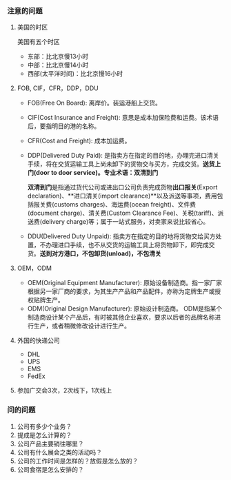 ### 注意的问题

1. 美国的时区

   美国有五个时区

   - 东部：比北京慢13小时
   - 中部：比北京慢14小时
   - 西部(太平洋时间)：比北京慢16小时

2. FOB, CIF，CFR，DDP，DDU

   - FOB(Free On Board): 离岸价。装运港船上交货。

   - CIF(Cost Insurance and Freight): 意思是成本加保险费和运费。该术语后，要指明目的港的名称。

   - CFR(Cost and Freight): 成本加运费。

   - DDP(Delivered Duty Paid): 是指卖方在指定的目的地，办理完进口清关手续，将在交货运输工具上尚未卸下的货物交与买方，完成交货。**送货上门(door to door service)。专业术语：双清到门**

     **双清到门**是指通过货代公司或进出口公司负责完成货物**出口报关**(Export declaration)、**进口清关(import clearance)**以及派送等事项，费用包括报关费(customs charges)、海运费(ocean freight)、文件费(document charge)、清关费(Custom Clearance Fee)、关税(tariff)、派送费(delivery charge)等；属于一站式服务，对卖家来说比较省心。

   - DDU(Delivered Duty Unpaid): 指卖方在指定的目的地将货物交给买方处置，不办理进口手续，也不从交货的运输工具上将货物卸下，即完成交货。**送到对方港口，不包卸货(unload)，不包清关**

3. OEM，ODM

   - OEM(Original Equipment Manufacturer): 原始设备制造商。指一家厂家根据另一家厂商的要求，为其生产产品和产品配件，亦称为定牌生产或授权贴牌生产。
   - ODM(Original Design Manufacturer): 原始设计制造商。 ODM是指某个制造商设计某个产品后，有时被其他企业喜欢，要求以后者的品牌名称进行生产，或者稍微修改设计进行生产。 

4. 外国的快递公司

   - DHL
   - UPS
   - EMS
   - FedEx



1. 参加广交会3次，2次线下，1次线上


### 问的问题

1. 公司有多少个业务？
1. 提成是怎么计算的？
2. 公司产品主要销往哪里？
3. 公司有什么展会之类的活动吗？
4. 公司的工作时间是怎样的？放假是怎么放的？
5. 公司食宿是怎么安排的？